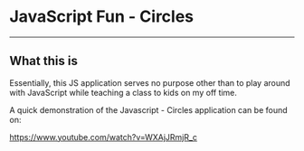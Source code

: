 # JavaScript Fun - Circles

--- 

## What this is

Essentially, this JS application serves no purpose other than to play around with JavaScript while teaching a class to kids on my off time.

A quick demonstration of the Javascript - Circles application can be found on:

https://www.youtube.com/watch?v=WXAjJRmjR_c
